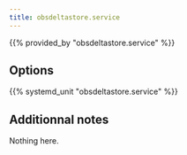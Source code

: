 ```yaml
---
title: obsdeltastore.service
---
```


{{% provided_by "obsdeltastore.service" %}}

## Options

{{% systemd_unit "obsdeltastore.service" %}}

## Additionnal notes

Nothing here.